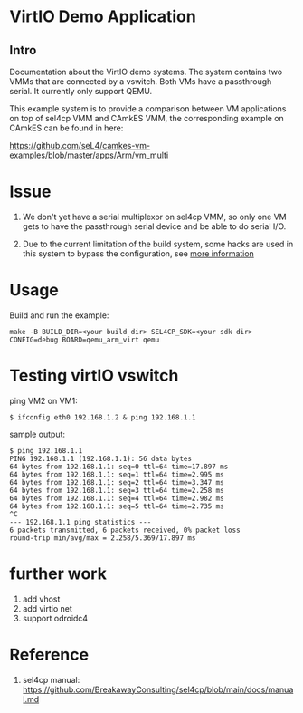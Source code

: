 <!--
     Copyright 2023, UNSW (ABN 57 195 873 179)

     SPDX-License-Identifier: CC-BY-SA-4.0
-->

# VirtIO Demo Application

## Intro

<!-- @jade: update the description -->
Documentation about the VirtIO demo systems. The system contains two VMMs that are connected by a vswitch. Both VMs have a passthrough serial. It currently only support QEMU.

This example system is to provide a comparison between VM applications on top of sel4cp VMM and CAmkES VMM, the corresponding example on CAmkES can be found in here:

https://github.com/seL4/camkes-vm-examples/blob/master/apps/Arm/vm_multi

# Issue

1. We don't yet have a serial multiplexor on sel4cp VMM, so only one VM gets to have the passthrough serial device and be able to do serial I/O.

2. Due to the current limitation of the build system, some hacks are used in this system to bypass the configuration, see [more information](https://github.com/au-ts/camkes_to_sel4cp_guide/blob/main/guide.md)

# Usage

Build and run the example:
```
make -B BUILD_DIR=<your build dir> SEL4CP_SDK=<your sdk dir> CONFIG=debug BOARD=qemu_arm_virt qemu
```

# Testing virtIO vswitch

ping VM2 on VM1:
```shell
$ ifconfig eth0 192.168.1.2 & ping 192.168.1.1
```

sample output:
```shell
$ ping 192.168.1.1
PING 192.168.1.1 (192.168.1.1): 56 data bytes
64 bytes from 192.168.1.1: seq=0 ttl=64 time=17.897 ms
64 bytes from 192.168.1.1: seq=1 ttl=64 time=2.995 ms
64 bytes from 192.168.1.1: seq=2 ttl=64 time=3.347 ms
64 bytes from 192.168.1.1: seq=3 ttl=64 time=2.258 ms
64 bytes from 192.168.1.1: seq=4 ttl=64 time=2.982 ms
64 bytes from 192.168.1.1: seq=5 ttl=64 time=2.735 ms
^C
--- 192.168.1.1 ping statistics ---
6 packets transmitted, 6 packets received, 0% packet loss
round-trip min/avg/max = 2.258/5.369/17.897 ms
```

# further work
1. add vhost
2. add virtio net
3. support odroidc4

# Reference
1. sel4cp manual: https://github.com/BreakawayConsulting/sel4cp/blob/main/docs/manual.md
